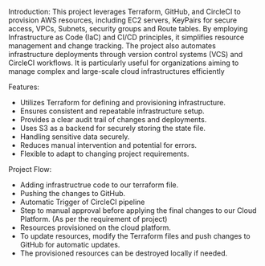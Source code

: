 Introduction:
This project leverages Terraform, GitHub, and CircleCI to provision AWS resources, including EC2 servers, KeyPairs for secure access, VPCs, Subnets, security groups and Route tables. By employing Infrastructure as Code (IaC) and CI/CD principles, it simplifies resource management and change tracking. The project also automates infrastructure deployments through version control systems (VCS) and CircleCI workflows. It is particularly useful for organizations aiming to manage complex and large-scale cloud infrastructures efficiently

Features:
- Utilizes Terraform for defining and provisioning infrastructure. <br>
- Ensures consistent and repeatable infrastructure setup. <br>
- Provides a clear audit trail of changes and deployments. <br>
- Uses S3 as a backend for securely storing the state file. <br>
- Handling sensitive data securely. <br>
- Reduces manual intervention and potential for errors. <br>
- Flexible to adapt to changing project requirements. <br>

Project Flow:
- Adding infrastructrue code to our terraform file. <br>
- Pushing the changes to GitHub. <br>
- Automatic Trigger of CircleCI pipeline <br>
- Step to manual approval before applying the final changes to our Cloud Platform. (As per the requirement of project) <br>
- Resources provisioned on the cloud platform. <br>
- To update resources, modify the Terraform files and push changes to GitHub for automatic updates. <br>
- The provisioned resources can be destroyed locally if needed.